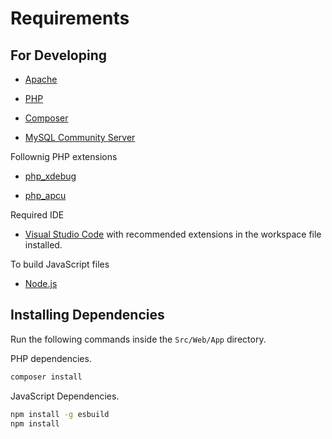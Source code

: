 # Requirements

## For Developing

- [Apache](https://httpd.apache.org/)

- [PHP](https://www.php.net/)

- [Composer](https://getcomposer.org/)

- [MySQL Community Server](https://dev.mysql.com/downloads/mysql/)

Follownig PHP extensions

- [php_xdebug](https://xdebug.org/)

- [php_apcu](https://pecl.php.net/package/APCu)

Required IDE

- [Visual Studio Code](https://code.visualstudio.com/) with recommended extensions in the workspace file installed.

To build JavaScript files

- [Node.js](https://nodejs.org/en)

## Installing Dependencies

Run the following commands inside the `Src/Web/App` directory.

PHP dependencies.

``` cmd
composer install
```

JavaScript Dependencies.

``` cmd
npm install -g esbuild
npm install
```
